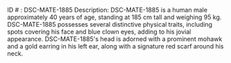 ID # : DSC-MATE-1885
Description: DSC-MATE-1885 is a human male approximately 40 years of age, standing at 185 cm tall and weighing 95 kg. DSC-MATE-1885 possesses several distinctive physical traits, including spots covering his face and blue clown eyes, adding to his jovial appearance. DSC-MATE-1885's head is adorned with a prominent mohawk and a gold earring in his left ear, along with a signature red scarf around his neck.